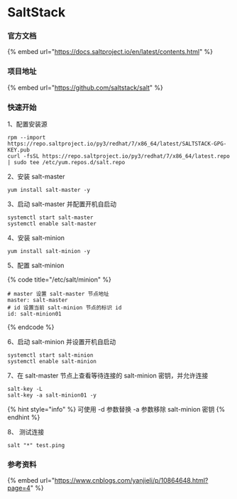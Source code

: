 # SaltStack

### 官方文档

{% embed url="https://docs.saltproject.io/en/latest/contents.html" %}

### 项目地址

{% embed url="https://github.com/saltstack/salt" %}

### 快速开始

1、配置安装源

```text
rpm --import https://repo.saltproject.io/py3/redhat/7/x86_64/latest/SALTSTACK-GPG-KEY.pub
curl -fsSL https://repo.saltproject.io/py3/redhat/7/x86_64/latest.repo | sudo tee /etc/yum.repos.d/salt.repo
```

2、安装 salt-master

```text
yum install salt-master -y
```

3、启动 salt-master 并配置开机自启动

```text
systemctl start salt-master
systemctl enable salt-master
```

4、安装 salt-minion

```text
yum install salt-minion -y
```

5、配置 salt-minion

{% code title="/etc/salt/minion" %}
```text
# master 设置 salt-master 节点地址
master: salt-master
# id 设置当前 salt-minion 节点的标识 id
id: salt-minion01
```
{% endcode %}

6、启动 salt-minion 并设置开机自启动

```text
systemctl start salt-minion
systemctl enable salt-minion
```

7、在 salt-master 节点上查看等待连接的 salt-minion 密钥，并允许连接

```text
salt-key -L
salt-key -a salt-minion01 -y
```

{% hint style="info" %}
可使用 -d 参数替换 -a 参数移除 salt-minion 密钥
{% endhint %}

8、 测试连接

```text
salt "*" test.ping
```

### 参考资料

{% embed url="https://www.cnblogs.com/yanjieli/p/10864648.html?page=4" %}



